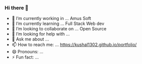 ### Hi there 👋


<!-- **Kushal1302/Kushal1302** is a ✨ _special_ ✨ repository because its `README.md` (this file) appears on your GitHub profile.

Here are some ideas to get you started: -->

- 🔭 I’m currently working in  ... Amus Soft
- 🌱 I’m currently learning ...   Full Stack Web dev
- 👯 I’m looking to collaborate on ...  Open Source
- 🤔 I’m looking for help with ...  
- 💬 Ask me about ... 
- 📫 How to reach me: ...   https://kushal1302.github.io/portfolio/
- 😄 Pronouns: ...
- ⚡ Fun fact: ...

